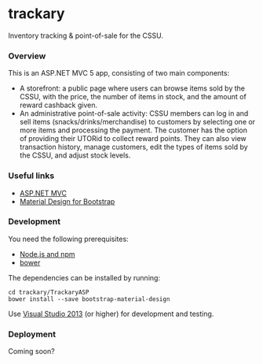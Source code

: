 # trackary

Inventory tracking & point-of-sale for the CSSU.


### Overview

This is an ASP.NET MVC 5 app, consisting of two main components:

- A storefront: a public page where users can browse items sold by the CSSU, with the price, the number of items in stock, and the amount of reward cashback given.
- An administrative point-of-sale activity: CSSU members can log in and sell items (snacks/drinks/merchandise) to customers by selecting one or more items and processing the payment. The customer has the option of providing their UTORid to collect reward points. They can also view transaction history, manage customers, edit the types of items sold by the CSSU, and adjust stock levels.

### Useful links

- [ASP.NET MVC](http://www.asp.net/mvc)
- [Material Design for Bootstrap](https://fezvrasta.github.io/bootstrap-material-design/)

### Development

You need the following prerequisites:

- [Node.js and npm](https://nodejs.org/)
- [bower](http://bower.io/)

The dependencies can be installed by running:

```shell
cd trackary/TrackaryASP
bower install --save bootstrap-material-design
```

Use [Visual Studio 2013](https://www.visualstudio.com/) (or higher) for development and testing.

### Deployment

Coming soon?

